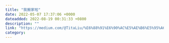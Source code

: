 ```yaml
---
title: "我搬家啦"
date: 2022-05-07 17:37:06 +0000
dateadded: 2022-08-19 00:31:33 +0800
description: ""
link: "https://medium.com/@TitaLiu/%E6%88%91%E6%90%AC%E5%AE%B6%E5%95%A6-e8f8a1a47b54?source=rss-1f0703e3e84b------2"
category:
---
```

